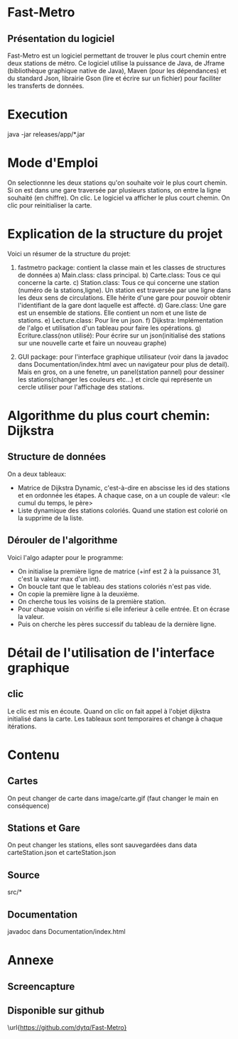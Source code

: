# Fast-Metro

## Présentation du logiciel
Fast-Metro est un logiciel permettant de trouver le plus court chemin entre deux stations de métro. Ce logiciel utilise la puissance de Java, de Jframe (bibliothèque graphique native de Java), Maven (pour les dépendances) et du standard Json, librairie Gson (lire et écrire sur un fichier) pour faciliter les transferts de données.

# Execution
java -jar releases/app/\*.jar

# Mode d'Emploi
On selectionnne les deux stations qu'on souhaite voir le plus court chemin. Si on est dans une gare traversée par plusieurs stations, on entre la ligne souhaité (en chiffre). On clic. Le logiciel va afficher le plus court chemin. On clic pour reinitialiser la carte. 

# Explication de la structure du projet
Voici un résumer de la structure du projet:

1) fastmetro package: contient la classe main et les classes de structures de données
	a) Main.class: class principal.
	b) Carte.class: Tous ce qui concerne la carte.
	c) Station.class: Tous ce qui concerne une station (numéro de la stations,ligne). Un station est traversée par une ligne dans les deux sens de circulations. Elle hérite d'une gare pour pouvoir obtenir l'identifiant de la gare dont laquelle est affecté.
	d) Gare.class: Une gare est un ensemble de stations. Elle contient un nom et une liste de stations.
	e) Lecture.class: Pour lire un json.
	f) Dijkstra: Implémentation de l'algo et utilisation d'un tableau pour faire les opérations.
	g) Ecriture.class(non utilisé): Pour écrire sur un json(initialisé des stations sur une nouvelle carte et faire un nouveau graphe)

2) GUI package: pour l'interface graphique utilisateur (voir dans la javadoc dans Documentation/index.html avec un navigateur pour plus de detail). Mais en gros, on a une fenetre, un panel(station pannel) pour dessiner les stations(changer les couleurs etc...) et circle qui représente un cercle utiliser pour l'affichage des stations. 

# Algorithme du plus court chemin: Dijkstra

## Structure de données
On a deux tableaux:

- Matrice de Dijkstra Dynamic, c'est-à-dire en abscisse les id des stations et en ordonnée les étapes. A chaque case, on a un couple de valeur: \<le cumul du temps, le père\>
- Liste dynamique des stations coloriés. Quand une station est colorié on la supprime de la liste.

## Dérouler de l'algorithme
Voici l'algo adapter pour le programme:

- On initialise la première ligne de matrice (+inf est 2 à la puissance 31, c'est la valeur max d'un int).
- On boucle tant que le tableau des stations coloriés n'est pas vide.
- On copie la première ligne à la deuxième.
- On cherche tous les voisins de la première station.
- Pour chaque voisin on vérifie si elle inferieur à celle entrée. Et on écrase la valeur.
- Puis on cherche les pères successif du tableau de la dernière ligne.

# Détail de l'utilisation de l'interface graphique
## clic
Le clic est mis en écoute. Quand on clic on fait appel à l'objet dijkstra initialisé dans la carte. Les tableaux sont temporaires et change à chaque itérations.

# Contenu
## Cartes
On peut changer de carte dans image/carte.gif (faut changer le main en conséquence)

## Stations et Gare
On peut changer les stations, elles sont sauvegardées dans data carteStation.json et carteStation.json

## Source
src/\*

## Documentation 
javadoc dans Documentation/index.html

# Annexe

## Screencapture


## Disponible sur github

\url{https://github.com/dytq/Fast-Metro}
